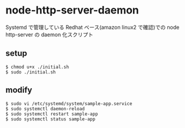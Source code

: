 # node-http-server-daemon

Systemd で管理している Redhat ベース(amazon linux2 で確認)での node http-server の daemon 化スクリプト

## setup

```
$ chmod u+x ./initial.sh
$ sudo ./initial.sh
```

## modify

```
$ sudo vi /etc/systemd/system/sample-app.service
$ sudo systemctl daemon-reload
$ sudo systemctl restart sample-app
$ sudo systemctl status sample-app
```
